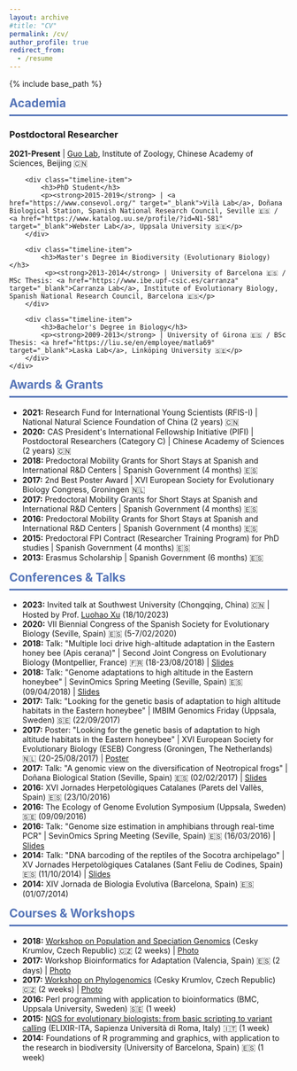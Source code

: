 ```yaml
---
layout: archive
#title: "CV"
permalink: /cv/
author_profile: true
redirect_from:
  - /resume
---
```


{% include base_path %}

<div class="section-card">
    <h2 style="color: #5474B8; border-bottom: 3px solid #5474B8; padding-bottom: 0.5rem; margin-top: 0.5rem;"><i class="fas fa-briefcase"></i> Academia</h2>
    <div class="timeline">
        <div class="timeline-item">
            <h3>Postdoctoral Researcher</h3>
            <p><strong>2021-Present</strong> | <a href="https://guolaboratory.com/" target="_blank">Guo Lab</a>, Institute of Zoology, Chinese Academy of Sciences, Beijing 🇨🇳</p>
        </div>

        <div class="timeline-item">
            <h3>PhD Student</h3>
            <p><strong>2015-2019</strong> | <a href="https://www.consevol.org/" target="_blank">Vilà Lab</a>, Doñana Biological Station, Spanish National Research Council, Seville 🇪🇸 / <a href="https://www.katalog.uu.se/profile/?id=N1-581" target="_blank">Webster Lab</a>, Uppsala University 🇸🇪</p>
        </div>

        <div class="timeline-item">
            <h3>Master's Degree in Biodiversity (Evolutionary Biology)</h3>
             <p><strong>2013-2014</strong> | University of Barcelona 🇪🇸 / MSc Thesis: <a href="https://www.ibe.upf-csic.es/carranza" target="_blank">Carranza Lab</a>, Institute of Evolutionary Biology, Spanish National Research Council, Barcelona 🇪🇸</p>
        </div>

        <div class="timeline-item">
            <h3>Bachelor's Degree in Biology</h3>
            <p><strong>2009-2013</strong> | University of Girona 🇪🇸 / BSc Thesis: <a href="https://liu.se/en/employee/matla69" target="_blank">Laska Lab</a>, Linköping University 🇸🇪</p>
        </div>
    </div>
</div>

<div class="section-card">
  <h2 style="color: #5474B8; border-bottom: 3px solid #5474B8; padding-bottom: 0.5rem; margin-top: 0.5rem;"><i class="fas fa-award"></i> Awards & Grants</h2>
    <ul>
      <li><strong>2021:</strong> Research Fund for International Young Scientists (RFIS-I) | National Natural Science Foundation of China (2 years) 🇨🇳</li>
      <li><strong>2020:</strong> CAS President's International Fellowship Initiative (PIFI) | Postdoctoral Researchers (Category C) | Chinese Academy of Sciences (2 years) 🇨🇳</li>
      <li><strong>2018:</strong> Predoctoral Mobility Grants for Short Stays at Spanish and International R&D Centers | Spanish Government (4 months) 🇪🇸</li>
      <li><strong>2017:</strong> 2nd Best Poster Award | XVI European Society for Evolutionary Biology Congress, Groningen 🇳🇱</li>
      <li><strong>2017:</strong> Predoctoral Mobility Grants for Short Stays at Spanish and International R&D Centers | Spanish Government (4 months) 🇪🇸</li>
      <li><strong>2016:</strong> Predoctoral Mobility Grants for Short Stays at Spanish and International R&D Centers | Spanish Government (4 months) 🇪🇸</li>
      <li><strong>2015:</strong> Predoctoral FPI Contract (Researcher Training Program) for PhD studies | Spanish Government (4 months) 🇪🇸</li>
      <li><strong>2013:</strong> Erasmus Scholarship | Spanish Government (6 months) 🇪🇸</li>
    </ul>
</div>

<div class="section-card">
  <h2 style="color: #5474B8; border-bottom: 3px solid #5474B8; padding-bottom: 0.5rem; margin-top: 0.5rem;"><i class="fas fa-microphone-alt"></i> Conferences & Talks</h2>
    <ul>
        <li><strong>2023:</strong> Invited talk at Southwest University (Chongqing, China) 🇨🇳 | Hosted by Prof. <a href="https://scholar.google.com/citations?user=hWtMbu4AAAAJ&hl=en" target="_blank">Luohao Xu</a> (18/10/2023)</li>
        <li><strong>2020:</strong> VII Biennial Congress of the Spanish Society for Evolutionary Biology (Seville, Spain) 🇪🇸 (5-7/02/2020)</li>
        <li><strong>2018:</strong> Talk: "Multiple loci drive high-altitude adaptation in the Eastern honey bee (Apis cerana)" | Second Joint Congress on Evolutionary Biology (Montpellier, France) 🇫🇷 (18-23/08/2018) | <a href="https://programme.europa-organisation.com/slides/programme_jointCongressEvolBiology-2018/webconf/764_22082018_0950_einstein_Santiago_Montero-Mendieta_578/index.html" target="_blank">Slides</a></li>
        <li><strong>2018:</strong> Talk: "Genome adaptations to high altitude in the Eastern honeybee" | SevinOmics Spring Meeting (Seville, Spain) 🇪🇸 (09/04/2018) | <a href="/files/2018_slides_sevinomics.pdf" target="_blank">Slides</a></li>
        <li><strong>2017:</strong> Talk: "Looking for the genetic basis of adaptation to high altitude habitats in the Eastern honeybee" | IMBIM Genomics Friday (Uppsala, Sweden) 🇸🇪 (22/09/2017)</li>
        <li><strong>2017:</strong> Poster: "Looking for the genetic basis of adaptation to high altitude habitats in the Eastern honeybee" | XVI European Society for Evolutionary Biology (ESEB) Congress (Groningen, The Netherlands) 🇳🇱 (20-25/08/2017) | <a href="/images/poster_groningen_2017.png" target="_blank">Poster</a></li>
        <li><strong>2017:</strong> Talk: "A genomic view on the diversification of Neotropical frogs" | Doñana Biological Station (Seville, Spain) 🇪🇸 (02/02/2017) | <a href="/files/2017_slides_ebd.pdf" target="_blank">Slides</a></li>
        <li><strong>2016:</strong> XVI Jornades Herpetològiques Catalanes (Parets del Vallès, Spain) 🇪🇸 (23/10/2016)</li>
        <li><strong>2016:</strong> The Ecology of Genome Evolution Symposium (Uppsala, Sweden) 🇸🇪 (09/09/2016)</li>
        <li><strong>2016:</strong> Talk: "Genome size estimation in amphibians through real-time PCR" | SevinOmics Spring Meeting (Seville, Spain) 🇪🇸 (16/03/2016) | <a href="/files/2016_slides_sevinomics.pdf" target="_blank">Slides</a></li>
        <li><strong>2014:</strong> Talk: "DNA barcoding of the reptiles of the Socotra archipelago" | XV Jornades Herpetològiques Catalanes (Sant Feliu de Codines, Spain) 🇪🇸 (11/10/2014) | <a href="/files/2014_slides_barcoding.pdf" target="_blank">Slides</a></li>
        <li><strong>2014:</strong> XIV Jornada de Biologia Evolutiva (Barcelona, Spain) 🇪🇸 (01/07/2014)</li>
    </ul>
</div>

<div class="section-card">
  <h2 style="color: #5474B8; border-bottom: 3px solid #5474B8; padding-bottom: 0.5rem; margin-top: 0.5rem;"><i class="fas fa-graduation-cap"></i> Courses & Workshops</h2>
  <ul>
        <li><strong>2018:</strong> <a href="http://evomics.org/workshops/workshop-on-population-and-speciation-genomics/2018-workshop-on-population-and-speciation-genomics-cesky-krumlov/" target="_blank">Workshop on Population and Speciation Genomics</a> (Cesky Krumlov, Czech Republic) 🇨🇿 (2 weeks) | <a href="https://raw.githubusercontent.com/santiagomonteromendieta/santiagomonteromendieta.github.io/master/images/workshops/photo_evomics_2018.jpg" target="_blank">Photo</a></li>
        <li><strong>2017:</strong> Workshop Bioinformatics for Adaptation (Valencia, Spain) 🇪🇸 (2 days) | <a href="https://raw.githubusercontent.com/santiagomonteromendieta/santiagomonteromendieta.github.io/master/images/workshops/photo_adaptnet_2017.jpeg" target="_blank">Photo</a></li>
        <li><strong>2017:</strong> <a href="http://evomics.org/2017-workshop-on-phylogenomics-cesky-krumlov/" target="_blank">Workshop on Phylogenomics</a> (Cesky Krumlov, Czech Republic) 🇨🇿 (2 weeks) | <a href="https://raw.githubusercontent.com/santiagomonteromendieta/santiagomonteromendieta.github.io/master/images/workshops/photo_evomics_2017.jpeg" target="_blank">Photo</a></li>
        <li><strong>2016:</strong> Perl programming with application to bioinformatics (BMC, Uppsala University, Sweden) 🇸🇪 (1 week)</li>
        <li><strong>2015:</strong> <a href="https://github.com/ELIXIR-IIB-training/VarCall2015" target="_blank">NGS for evolutionary biologists: from basic scripting to variant calling</a> (ELIXIR-ITA, Sapienza Università di Roma, Italy) 🇮🇹 (1 week)</li>
        <li><strong>2014:</strong> Foundations of R programming and graphics, with application to the research in biodiversity (University of Barcelona, Spain) 🇪🇸 (1 week)</li>
    </ul>
</div>
